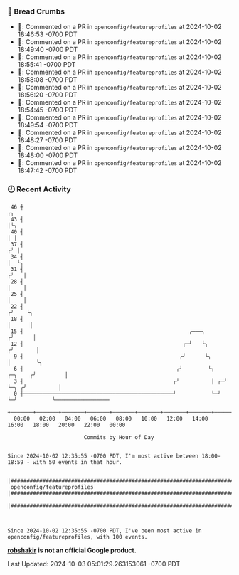 ### 🍞 Bread Crumbs

 * 💬: Commented on a PR in  `openconfig/featureprofiles` at 2024-10-02 18:46:53 -0700 PDT
 * 💬: Commented on a PR in  `openconfig/featureprofiles` at 2024-10-02 18:49:40 -0700 PDT
 * 💬: Commented on a PR in  `openconfig/featureprofiles` at 2024-10-02 18:55:41 -0700 PDT
 * 💬: Commented on a PR in  `openconfig/featureprofiles` at 2024-10-02 18:58:08 -0700 PDT
 * 💬: Commented on a PR in  `openconfig/featureprofiles` at 2024-10-02 18:56:20 -0700 PDT
 * 💬: Commented on a PR in  `openconfig/featureprofiles` at 2024-10-02 18:54:45 -0700 PDT
 * 💬: Commented on a PR in  `openconfig/featureprofiles` at 2024-10-02 18:49:54 -0700 PDT
 * 💬: Commented on a PR in  `openconfig/featureprofiles` at 2024-10-02 18:48:27 -0700 PDT
 * 💬: Commented on a PR in  `openconfig/featureprofiles` at 2024-10-02 18:48:00 -0700 PDT
 * 💬: Commented on a PR in  `openconfig/featureprofiles` at 2024-10-02 18:47:42 -0700 PDT

### 🕘 Recent Activity
```
 46 ┼                                                                            ╭╮
 43 ┤                                                                            │╰╮
 40 ┤                                                                            │ │
 37 ┤                                                                           ╭╯ │
 34 ┤                                                                           │  ╰╮
 31 ┤                                                                          ╭╯   │
 28 ┤                                                                          │    │
 25 ┤                                                                          │    │
 22 ┤                                                                         ╭╯    ╰╮
 18 ┤                                                                         │      │
 15 ┤                                                    ╭───╮               ╭╯      │
 12 ┤                                                  ╭─╯   ╰╮             ╭╯       │
  9 ┤                                                 ╭╯      ╰╮            │        ╰╮
  6 ┤                                                ╭╯        ╰╮   ╭─╮    ╭╯         │
  3 ┤                                               ╭╯          │ ╭─╯ ╰─╮ ╭╯          │
  0 ┼───────────────────────────────────────────────╯           ╰─╯     ╰─╯           ╰─────────────────
    +───────+───────+───────+───────+───────+───────+───────+───────+───────+───────+───────+───────+────
  00:00   02:00   04:00   06:00   08:00   10:00   12:00   14:00   16:00   18:00   20:00   22:00   00:00   

						Commits by Hour of Day


Since 2024-10-02 12:35:55 -0700 PDT, I'm most active between 18:00-18:59 - with 50 events in that hour.

```



```
                               |####################################################################################################
 openconfig/featureprofiles    |####################################################################################################
                               |####################################################################################################



Since 2024-10-02 12:35:55 -0700 PDT, I've been most active in openconfig/featureprofiles, with 100 events.

```
**[robshakir](mailto:robjs@google.com) is not an official Google product.**  


Last Updated: 2024-10-03 05:01:29.263153061 -0700 PDT
